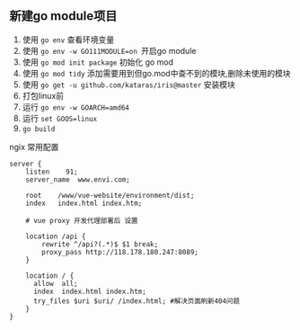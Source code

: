 ## 新建go module项目

 1. 使用 `go env` 查看环境变量 
 2. 使用 `go env -w GO111MODULE=on `开启go module
 3. 使用 `go mod init package` 初始化 go mod
 4. 使用 `go mod tidy` 添加需要用到但go.mod中查不到的模块,删除未使用的模块
 5. 使用 `go get -u github.com/kataras/iris@master` 安装模块
 6. 打包linux前
 7. 运行 `go env -w GOARCH=amd64`
 8. 运行 `set GOOS=linux`
 9. `go build`


ngix 常用配置

```
server {
    listen    91;
    server_name  www.envi.com;
 
    root  	/www/vue-website/environment/dist;
    index   index.html index.htm;
    
    # vue proxy 开发代理部署后 设置
    
    location /api {
        rewrite ^/api?(.*)$ $1 break;
        proxy_pass http://118.178.180.247:8089;
    }
    
    location / {
      allow  all;
      index  index.html index.htm;
      try_files $uri $uri/ /index.html; #解决页面刷新404问题
    }
}
```